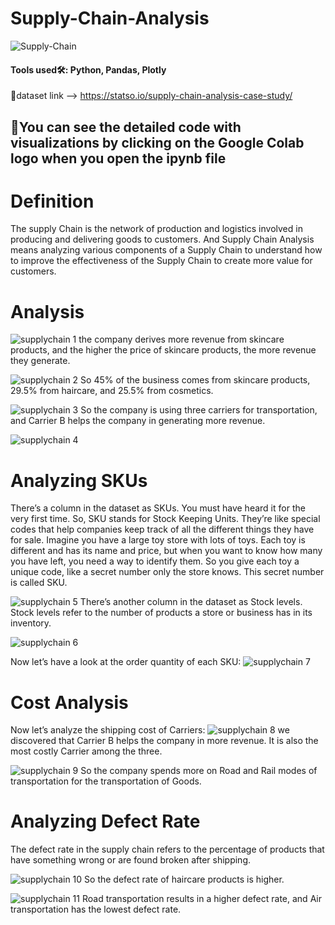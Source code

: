 # Supply-Chain-Analysis

![Supply-Chain](https://github.com/SyedsPortfolio/Supply-Chain-Analysis/assets/147240839/fff61235-663f-4bd8-a1c2-cd55981939a6)

#### Tools used🛠: Python, Pandas, Plotly
🔗dataset link --> https://statso.io/supply-chain-analysis-case-study/ 

## 🚧You can see the detailed code with visualizations by clicking on the Google Colab logo when you open the ipynb file

# Definition
The supply Chain is the network of production and logistics involved in producing and delivering goods to customers. And Supply Chain Analysis means analyzing various components of a Supply Chain to understand how to improve the effectiveness of the Supply Chain to create more value for customers.

# Analysis
![supplychain 1](https://github.com/SyedsPortfolio/Supply-Chain-Analysis/assets/147240839/7d096cc5-8075-4371-865c-d6d55a6d2340)
the company derives more revenue from skincare products, and the higher the price of skincare products, the more revenue they generate.

![supplychain 2](https://github.com/SyedsPortfolio/Supply-Chain-Analysis/assets/147240839/0a37c8d7-16be-4266-a6b8-8a711566fa9d)
So 45% of the business comes from skincare products, 29.5% from haircare, and 25.5% from cosmetics.

![supplychain 3](https://github.com/SyedsPortfolio/Supply-Chain-Analysis/assets/147240839/0dbe6e26-b5fd-4618-8c5a-ec45daf35690)
So the company is using three carriers for transportation, and Carrier B helps the company in generating more revenue.

![supplychain 4](https://github.com/SyedsPortfolio/Supply-Chain-Analysis/assets/147240839/dc8cfca1-9e6a-4beb-86ae-fc4607d6cc89)

# Analyzing SKUs
There’s a column in the dataset as SKUs. You must have heard it for the very first time. So, SKU stands for Stock Keeping Units. They’re like special codes that help companies keep track of all the different things they have for sale. Imagine you have a large toy store with lots of toys. Each toy is different and has its name and price, but when you want to know how many you have left, you need a way to identify them. So you give each toy a unique code, like a secret number only the store knows. This secret number is called SKU.

![supplychain 5](https://github.com/SyedsPortfolio/Supply-Chain-Analysis/assets/147240839/3ee02b66-4a33-4712-9b35-7d60ef572d0f)
There’s another column in the dataset as Stock levels. Stock levels refer to the number of products a store or business has in its inventory.

![supplychain 6](https://github.com/SyedsPortfolio/Supply-Chain-Analysis/assets/147240839/b01491c1-34b1-4000-9cd8-c306fc85aec9)

Now let’s have a look at the order quantity of each SKU:
![supplychain 7](https://github.com/SyedsPortfolio/Supply-Chain-Analysis/assets/147240839/ed9d97a0-1408-4221-b6f4-3a2043bfea24)

# Cost Analysis
Now let’s analyze the shipping cost of Carriers:
![supplychain 8](https://github.com/SyedsPortfolio/Supply-Chain-Analysis/assets/147240839/bb14c8fb-c6ef-42c7-a37a-688237ff312b)
we discovered that Carrier B helps the company in more revenue. It is also the most costly Carrier among the three.

![supplychain 9](https://github.com/SyedsPortfolio/Supply-Chain-Analysis/assets/147240839/b848b5cd-729f-407a-9225-4b1e999a91cd)
So the company spends more on Road and Rail modes of transportation for the transportation of Goods.

# Analyzing Defect Rate
The defect rate in the supply chain refers to the percentage of products that have something wrong or are found broken after shipping.

![supplychain 10](https://github.com/SyedsPortfolio/Supply-Chain-Analysis/assets/147240839/3433c643-67a9-4a1e-ad90-7d2df0c5c57c)
So the defect rate of haircare products is higher.

![supplychain 11](https://github.com/SyedsPortfolio/Supply-Chain-Analysis/assets/147240839/a2594163-9694-4980-9ba4-da4a5f8fd4e9)
Road transportation results in a higher defect rate, and Air transportation has the lowest defect rate.












